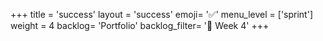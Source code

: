 +++
title = 'success'
layout = 'success'
emoji= '✅'
menu_level = ['sprint']
weight = 4
backlog= 'Portfolio'
backlog_filter= '📅 Week 4'
+++
